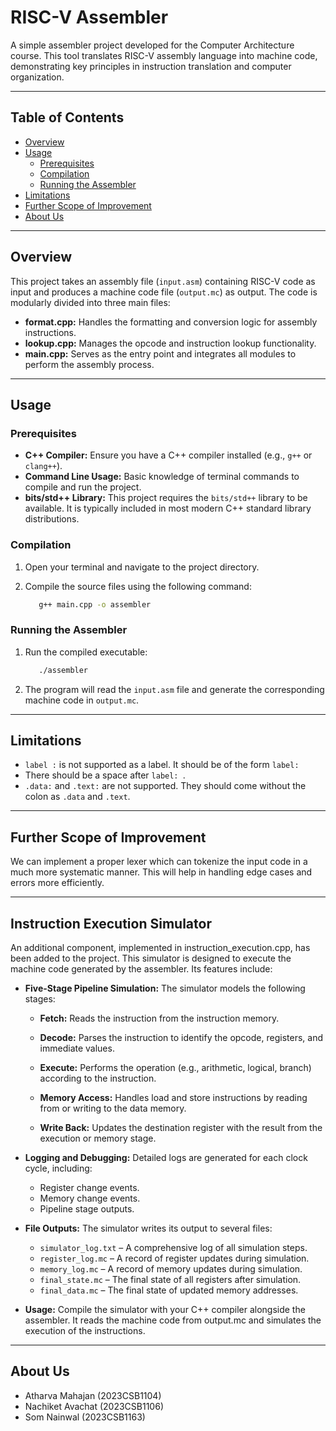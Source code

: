 # RISC-V Assembler

A simple assembler project developed for the Computer Architecture course. This tool translates RISC-V assembly language into machine code, demonstrating key principles in instruction translation and computer organization.

---

## Table of Contents

- [Overview](#overview)
- [Usage](#usage)
  - [Prerequisites](#prerequisites)
  - [Compilation](#compilation)
  - [Running the Assembler](#running-the-assembler)
- [Limitations](#limitations)
- [Further Scope of Improvement](#further-scope-of-improvement)
- [About Us](#about-us)


---

## Overview

This project takes an assembly file (`input.asm`) containing RISC-V code as input and produces a machine code file (`output.mc`) as output. The code is modularly divided into three main files:
- **format.cpp:** Handles the formatting and conversion logic for assembly instructions.
- **lookup.cpp:** Manages the opcode and instruction lookup functionality.
- **main.cpp:** Serves as the entry point and integrates all modules to perform the assembly process.

---

## Usage

### Prerequisites

- **C++ Compiler:** Ensure you have a C++ compiler installed (e.g., `g++` or `clang++`).
- **Command Line Usage:** Basic knowledge of terminal commands to compile and run the project.
- **bits/std++ Library:** This project requires the `bits/std++` library to be available. It is typically included in most modern C++ standard library distributions.


### Compilation

1. Open your terminal and navigate to the project directory.
2. Compile the source files using the following command:

   ```bash
      g++ main.cpp -o assembler
    ```
### Running the Assembler
1. Run the compiled executable:

   ```bash
      ./assembler
    ```
2. The program will read the `input.asm` file and generate the corresponding machine code in `output.mc`.

---

## Limitations
- `label :` is not supported as a label. It should be of the form `label:`
- There should be a space after `label: `.
- `.data:` and `.text:` are not supported. They should come without the colon as `.data` and `.text`.

---

## Further Scope of Improvement

We can implement a proper lexer which can tokenize the input code in a much more systematic manner. This will help in handling edge cases and errors more efficiently.

---

## Instruction Execution Simulator

An additional component, implemented in instruction_execution.cpp, has been added to the project. This simulator is designed to execute the machine code generated by the assembler. Its features include:
- **Five-Stage Pipeline Simulation:**
  The simulator models the following stages:

  - **Fetch:** Reads the instruction from the instruction memory.

  - **Decode:** Parses the instruction to identify the opcode, registers, and immediate values.

  - **Execute:** Performs the operation (e.g., arithmetic, logical, branch) according to the instruction.

  - **Memory Access:** Handles load and store instructions by reading from or writing to the data memory.

  - **Write Back:** Updates the destination register with the result from the execution or memory stage.
- **Logging and Debugging:**
  Detailed logs are generated for each clock cycle, including:
  - Register change events.
  - Memory change events.
  - Pipeline stage outputs.
- **File Outputs:**
  The simulator writes its output to several files:
  - `simulator_log.txt` – A comprehensive log of all simulation steps.
  - `register_log.mc` – A record of register updates during simulation.
  - `memory_log.mc` – A record of memory updates during simulation.
  - `final_state.mc` – The final state of all registers after simulation.
  - `final_data.mc` – The final state of updated memory addresses.
- **Usage:**
  Compile the simulator with your C++ compiler alongside the assembler. It reads the machine code from output.mc and simulates the execution of the instructions.

---

## About Us
- Atharva Mahajan (2023CSB1104)
- Nachiket Avachat (2023CSB1106)
- Som Nainwal (2023CSB1163)
